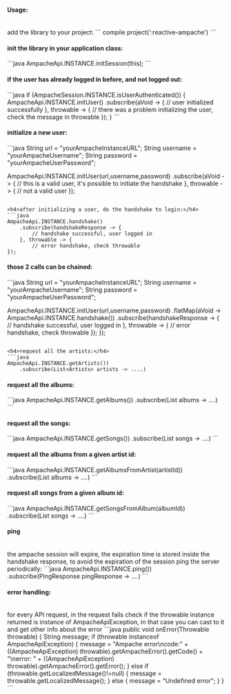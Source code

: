 <h4>Usage:</h4><br>
add the library to your project:
```
compile project(':reactive-ampache')
```

<h4>init the library in your application class:</h4>
```java
AmpacheApi.INSTANCE.initSession(this);
```

<h4>if the user has already logged in before, and not logged out:</h4>
```java
if (AmpacheSession.INSTANCE.isUserAuthenticated()) {
    AmpacheApi.INSTANCE.initUser()
        .subscribe(aVoid -> {
                // user initialized successfully
            }, throwable -> {
                // there was a problem initializing the user, check the message in throwable
            });
}
```

<h4>initialize a new user:</h4>
```java
String url = "yourAmpacheInstanceURL";
String username = "yourAmpacheUsername";
String password = "yourAmpacheUserPassword";

AmpacheApi.INSTANCE.initUser(url,username,password)
    .subscribe(aVoid -> {
        // this is a valid user, it's possible to initiate the handshake
    }, throwable -> {
        // not a valid user
});

```

<h4>after initializing a user, do the handshake to login:</h4>
```java
AmpacheApi.INSTANCE.handshake()
    .subscribe(handshakeResponse -> {
        // handshake successful, user logged in
    }, throwable -> {
        // error handshake, check throwable
});
```

<h4>those 2 calls can be chained:</h4>
```java
String url = "yourAmpacheInstanceURL";
String username = "yourAmpacheUsername";
String password = "yourAmpacheUserPassword";

AmpacheApi.INSTANCE.initUser(url,username,password)
    .flatMap(aVoid -> AmpacheApi.INSTANCE.handshake())
    .subscribe(handshakeResponse -> {
            // handshake successful, user logged in
        }, throwable -> {
            // error handshake, check throwable
        });
});

```

<h4>request all the artists:</h4>
```java
AmpacheApi.INSTANCE.getArtists())
    .subscribe(List<Artists> artists -> ....)
```

<h4>request all the albums:</h4>
```java
AmpacheApi.INSTANCE.getAlbums())
    .subscribe(List<Album> albums -> ....)
```

<h4>request all the songs:</h4>
```java
AmpacheApi.INSTANCE.getSongs())
    .subscribe(List<Song> songs -> ....)
```

<h4>request all the albums from a given artist id:</h4>
```java
AmpacheApi.INSTANCE.getAlbumsFromArtist(artistId))
    .subscribe(List<Album> albums -> ....)
```

<h4>request all songs from a given album id:</h4>
```java
AmpacheApi.INSTANCE.getSongsFromAlbum(albumId))
    .subscribe(List<Song> songs -> ....)
```

<h4>ping</h4><br>
the ampache session will expire, the expiration time is stored inside the handshake response, to avoid the expiration of the session
ping the server periodically: 
```java
AmpacheApi.INSTANCE.ping())
    .subscribe(PingResponse pingResponse -> ....)
```

<h4>error handling:</h4><br>
for every API request, in the request fails check if the throwable instance returned is instance of AmpacheApiException, in that case you can
cast to it and get other info about the error
```java
public void onError(Throwable throwable) {
        String message;
        if (throwable instanceof AmpacheApiException) {
            message = "Ampache error\ncode:" + ((AmpacheApiException) throwable).getAmpacheError().getCode() + "\nerror: " +
                    ((AmpacheApiException) throwable).getAmpacheError().getError();
        } else if (throwable.getLocalizedMessage()!=null) {
            message = throwable.getLocalizedMessage();
        } else {
            message = "Undefined error";
        }
    }
```

